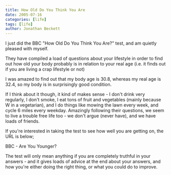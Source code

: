 ```yaml
---
title: How Old Do You Think You Are
date: 2005-07-16
categories: [life]
tags: [life]
author: Jonathan Beckett
---
```


I just did the BBC "How Old Do You Think You Are?" test, and am quietly pleased with myself.

They have compiled a load of questions about your lifestyle in order to find out how old your body probably is in relation to your real age (i.e. it finds out if you are living a crap lifestyle or not)

I was amazed to find out that my body age is 30.8, whereas my real age is 32.4, so my body is in surprisingly good condition.

If I think about it though, it kind of makes sense - I don't drink very regularly, I don't smoke, I eat tons of fruit and vegetables (mainly because W in a vegetarian), and I do things like mowing the lawn every week, and cycle 6 miles every weekday. Amazingly following their questions, we seem to live a trouble free life too - we don't argue (never have), and we have loads of friends.

If you're interested in taking the test to see how well you are getting on, the URL is below;

BBC - Are You Younger?

The test will only mean anything if you are completely truthful in your answers - and it gives loads of advice at the end about your answers, and how you're either doing the right thing, or what you could do to improve.
